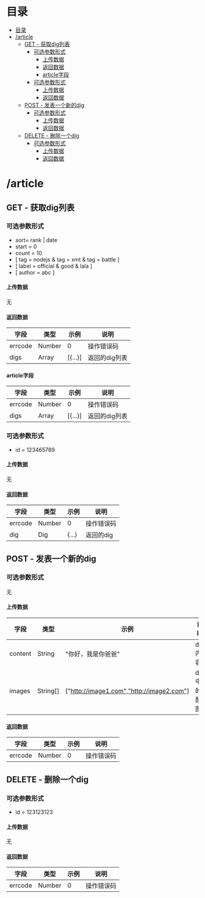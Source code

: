 # 目录
- [目录](#目录)
- [/article](#article)
    - [GET - 获取dig列表](#get---获取dig列表)
        - [可选参数形式](#可选参数形式)
            - [上传数据](#上传数据)
            - [返回数据](#返回数据)
            - [article字段](#article字段)
        - [可选参数形式](#可选参数形式)
            - [上传数据](#上传数据)
            - [返回数据](#返回数据)
    - [POST - 发表一个新的dig](#post---发表一个新的dig)
        - [可选参数形式](#可选参数形式)
            - [上传数据](#上传数据)
            - [返回数据](#返回数据)
    - [DELETE - 删除一个dig](#delete---删除一个dig)
        - [可选参数形式](#可选参数形式)
            - [上传数据](#上传数据)
            - [返回数据](#返回数据)

# /article
## GET - 获取dig列表
### 可选参数形式
+ sort= rank | date
+ start = 0
+ count = 10
+ [ tag = nodejs & tag = xmt & tag = battle ]
+ [ label = official & good & lala ]
+ [ author = abc ]

#### 上传数据
无

#### 返回数据
| 字段    | 类型       | 示例    | 说明          |
| ------- | ---------- | ------- | ------------- |
| errcode | Number     | 0       | 操作错误码    |
| digs    | Array<Dig> | [{...}] | 返回的dig列表 |

#### article字段
| 字段    | 类型       | 示例    | 说明          |
| ------- | ---------- | ------- | ------------- |
| errcode | Number     | 0       | 操作错误码    |
| digs    | Array<Dig> | [{...}] | 返回的dig列表 |


### 可选参数形式
+ id = 123465789

#### 上传数据
无

#### 返回数据
| 字段    | 类型   | 示例  | 说明       |
| ------- | ------ | ----- | ---------- |
| errcode | Number | 0     | 操作错误码 |
| dig     | Dig    | {...} | 返回的dig  |

## POST - 发表一个新的dig
### 可选参数形式
无

#### 上传数据
| 字段    | 类型     | 示例                                      | 说明        |
| ------- | -------- | ----------------------------------------- | ----------- |
| content | String   | "你好，我是你爸爸"                        | dig内容     |
| images  | String[] | ["http://image1.com","http://image2.com"] | dig中的配图 |

#### 返回数据
| 字段    | 类型   | 示例 | 说明       |
| ------- | ------ | ---- | ---------- |
| errcode | Number | 0    | 操作错误码 |

## DELETE - 删除一个dig
### 可选参数形式
+ id = 123123123

#### 上传数据
无

#### 返回数据
| 字段    | 类型   | 示例 | 说明       |
| ------- | ------ | ---- | ---------- |
| errcode | Number | 0    | 操作错误码 |